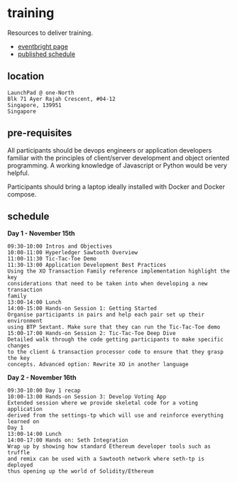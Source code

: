 # training

Resources to deliver training.

 * [eventbright page](https://www.eventbrite.com/e/hyperledger-sawtooth-blockchain-application-developer-workshop-tickets-51567876908)
 * [published schedule](https://s3.eu-west-2.amazonaws.com/btp-website-downloads/Workshops/BTP+Hyperledger+Sawtooth+Application+Developer+Workshop+-+Singapore+Fintech+Festival.pdf)

## location

```
LaunchPad @ one-North
Blk 71 Ayer Rajah Crescent, #04-12
Singapore, 139951
Singapore
```

## pre-requisites

All participants should be devops engineers or application developers familiar with the principles of client/server development and object oriented programming. A working knowledge of Javascript or Python would be very helpful.

Participants should bring a laptop ideally installed with Docker and Docker compose.


## schedule

**Day 1 - November 15th**

```
09:30-10:00 Intros and Objectives
10:00-11:00 Hyperledger Sawtooth Overview
11:00-11:30 Tic-Tac-Toe Demo
11:30-13:00 Application Development Best Practices
Using the XO Transaction Family reference implementation highlight the key
considerations that need to be taken into when developing a new transaction
family
13:00-14:00 Lunch
14:00-15:00 Hands-on Session 1: Getting Started
Organise participants in pairs and help each pair set up their environment
using BTP Sextant. Make sure that they can run the Tic-Tac-Toe demo
15:00-17:00 Hands-on Session 2: Tic-Tac-Toe Deep Dive
Detailed walk through the code getting participants to make specific changes
to the client & transaction processor code to ensure that they grasp the key
concepts. Advanced option: Rewrite XO in another language
```


**Day 2 - November 16th**

```
09:30-10:00 Day 1 recap
10:00-13:00 Hands-on Session 3: Develop Voting App
Extended session where we provide skeletal code for a voting application
derived from the settings-tp which will use and reinforce everything learned on
Day 1
13:00-14:00 Lunch
14:00-17:00 Hands on: Seth Integration
Wrap up by showing how standard Ethereum developer tools such as truffle
and remix can be used with a Sawtooth network where seth-tp is deployed
thus opening up the world of Solidity/Ethereum

```

